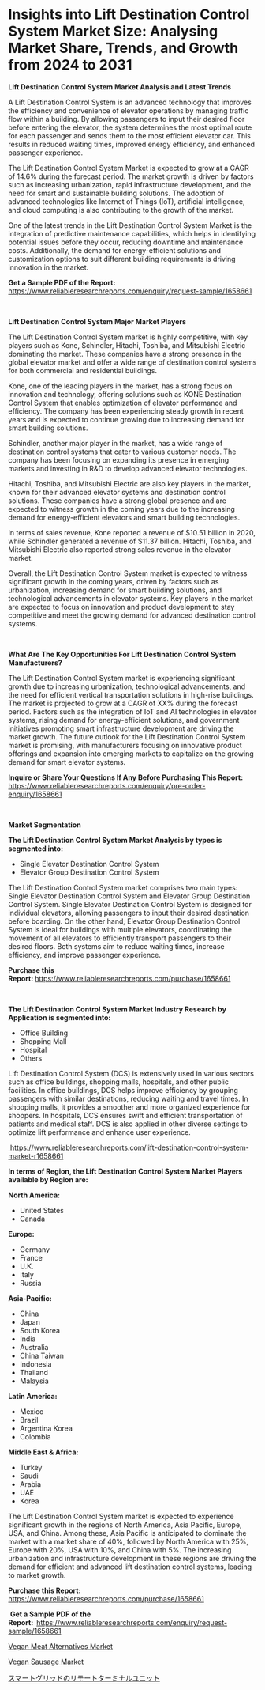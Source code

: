 <p><h1>Insights into Lift Destination Control System Market Size: Analysing Market Share, Trends, and Growth from 2024 to 2031</h1></p><p><strong>Lift Destination Control System Market Analysis and Latest Trends</strong></p>
<p><p>A Lift Destination Control System is an advanced technology that improves the efficiency and convenience of elevator operations by managing traffic flow within a building. By allowing passengers to input their desired floor before entering the elevator, the system determines the most optimal route for each passenger and sends them to the most efficient elevator car. This results in reduced waiting times, improved energy efficiency, and enhanced passenger experience.</p><p>The Lift Destination Control System Market is expected to grow at a CAGR of 14.6% during the forecast period. The market growth is driven by factors such as increasing urbanization, rapid infrastructure development, and the need for smart and sustainable building solutions. The adoption of advanced technologies like Internet of Things (IoT), artificial intelligence, and cloud computing is also contributing to the growth of the market.</p><p>One of the latest trends in the Lift Destination Control System Market is the integration of predictive maintenance capabilities, which helps in identifying potential issues before they occur, reducing downtime and maintenance costs. Additionally, the demand for energy-efficient solutions and customization options to suit different building requirements is driving innovation in the market.</p></p>
<p><strong>Get a Sample PDF of the Report:&nbsp;</strong> <a href="https://www.reliableresearchreports.com/enquiry/request-sample/1658661">https://www.reliableresearchreports.com/enquiry/request-sample/1658661</a></p>
<p>&nbsp;</p>
<p><strong>Lift Destination Control System Major Market Players</strong></p>
<p><p>The Lift Destination Control System market is highly competitive, with key players such as Kone, Schindler, Hitachi, Toshiba, and Mitsubishi Electric dominating the market. These companies have a strong presence in the global elevator market and offer a wide range of destination control systems for both commercial and residential buildings.</p><p>Kone, one of the leading players in the market, has a strong focus on innovation and technology, offering solutions such as KONE Destination Control System that enables optimization of elevator performance and efficiency. The company has been experiencing steady growth in recent years and is expected to continue growing due to increasing demand for smart building solutions.</p><p>Schindler, another major player in the market, has a wide range of destination control systems that cater to various customer needs. The company has been focusing on expanding its presence in emerging markets and investing in R&D to develop advanced elevator technologies.</p><p>Hitachi, Toshiba, and Mitsubishi Electric are also key players in the market, known for their advanced elevator systems and destination control solutions. These companies have a strong global presence and are expected to witness growth in the coming years due to the increasing demand for energy-efficient elevators and smart building technologies.</p><p>In terms of sales revenue, Kone reported a revenue of $10.51 billion in 2020, while Schindler generated a revenue of $11.37 billion. Hitachi, Toshiba, and Mitsubishi Electric also reported strong sales revenue in the elevator market.</p><p>Overall, the Lift Destination Control System market is expected to witness significant growth in the coming years, driven by factors such as urbanization, increasing demand for smart building solutions, and technological advancements in elevator systems. Key players in the market are expected to focus on innovation and product development to stay competitive and meet the growing demand for advanced destination control systems.</p></p>
<p>&nbsp;</p>
<p><strong>What Are The Key Opportunities For Lift Destination Control System Manufacturers?</strong></p>
<p><p>The Lift Destination Control System market is experiencing significant growth due to increasing urbanization, technological advancements, and the need for efficient vertical transportation solutions in high-rise buildings. The market is projected to grow at a CAGR of XX% during the forecast period. Factors such as the integration of IoT and AI technologies in elevator systems, rising demand for energy-efficient solutions, and government initiatives promoting smart infrastructure development are driving the market growth. The future outlook for the Lift Destination Control System market is promising, with manufacturers focusing on innovative product offerings and expansion into emerging markets to capitalize on the growing demand for smart elevator systems.</p></p>
<p><strong>Inquire or Share Your Questions If Any Before Purchasing This Report:</strong> <a href="https://www.reliableresearchreports.com/enquiry/pre-order-enquiry/1658661">https://www.reliableresearchreports.com/enquiry/pre-order-enquiry/1658661</a></p>
<p>&nbsp;</p>
<p><strong>Market Segmentation</strong></p>
<p><strong>The Lift Destination Control System Market Analysis by types is segmented into:</strong></p>
<p><ul><li>Single Elevator Destination Control System</li><li>Elevator Group Destination Control System</li></ul></p>
<p><p>The Lift Destination Control System market comprises two main types: Single Elevator Destination Control System and Elevator Group Destination Control System. Single Elevator Destination Control System is designed for individual elevators, allowing passengers to input their desired destination before boarding. On the other hand, Elevator Group Destination Control System is ideal for buildings with multiple elevators, coordinating the movement of all elevators to efficiently transport passengers to their desired floors. Both systems aim to reduce waiting times, increase efficiency, and improve passenger experience.</p></p>
<p><strong>Purchase this Report:&nbsp;</strong><a href="https://www.reliableresearchreports.com/purchase/1658661">https://www.reliableresearchreports.com/purchase/1658661</a></p>
<p>&nbsp;</p>
<p><strong>The Lift Destination Control System Market Industry Research by Application is segmented into:</strong></p>
<p><ul><li>Office Building</li><li>Shopping Mall</li><li>Hospital</li><li>Others</li></ul></p>
<p><p>Lift Destination Control System (DCS) is extensively used in various sectors such as office buildings, shopping malls, hospitals, and other public facilities. In office buildings, DCS helps improve efficiency by grouping passengers with similar destinations, reducing waiting and travel times. In shopping malls, it provides a smoother and more organized experience for shoppers. In hospitals, DCS ensures swift and efficient transportation of patients and medical staff. DCS is also applied in other diverse settings to optimize lift performance and enhance user experience.</p></p>
<p><a href="https://www.reliableresearchreports.com/lift-destination-control-system-market-r1658661">&nbsp;https://www.reliableresearchreports.com/lift-destination-control-system-market-r1658661</a></p>
<p><strong>In terms of Region, the Lift Destination Control System Market Players available by Region are:</strong></p>
<p>
    <p> <strong> North America: </strong>
        <ul>
            <li>United States</li>
            <li>Canada</li>
        </ul>
        </p> 
    <p> <strong> Europe: </strong>
        <ul>
            <li>Germany</li>
            <li>France</li>
            <li>U.K.</li>
            <li>Italy</li>
            <li>Russia</li>
        </ul>
        </p> 
    <p> <strong> Asia-Pacific: </strong>
        <ul>
            <li>China</li>
            <li>Japan</li>
            <li>South Korea</li>
            <li>India</li>
            <li>Australia</li>
            <li>China Taiwan</li>
            <li>Indonesia</li>
            <li>Thailand</li>
            <li>Malaysia</li>
        </ul>
        </p> 
    <p> <strong> Latin America: </strong>
        <ul>
            <li>Mexico</li>
            <li>Brazil</li>
            <li>Argentina Korea</li>
            <li>Colombia</li>
        </ul>
        </p> 
    <p> <strong> Middle East & Africa: </strong>
        <ul>
            <li>Turkey</li>
            <li>Saudi</li>
            <li>Arabia</li>
            <li>UAE</li>
            <li>Korea</li>
        </ul>
    </p>
    </p>
<p><p>The Lift Destination Control System market is expected to experience significant growth in the regions of North America, Asia Pacific, Europe, USA, and China. Among these, Asia Pacific is anticipated to dominate the market with a market share of 40%, followed by North America with 25%, Europe with 20%, USA with 10%, and China with 5%. The increasing urbanization and infrastructure development in these regions are driving the demand for efficient and advanced lift destination control systems, leading to market growth.</p></p>
<p><strong>Purchase this Report: </strong><a href="https://www.reliableresearchreports.com/purchase/1658661">https://www.reliableresearchreports.com/purchase/1658661</a></p>
<p>&nbsp;<strong>Get a Sample PDF of the Report:&nbsp;&nbsp;</strong><a href="https://www.reliableresearchreports.com/enquiry/request-sample/1658661">https://www.reliableresearchreports.com/enquiry/request-sample/1658661</a></p>
<p><strong></strong></p>
<p><p><a href="https://github.com/ChiragRp1/Market-Research-Report-List-5/blob/main/vegan-meat-alternatives-market.md">Vegan Meat Alternatives Market</a></p><p><a href="https://github.com/rakibtthstu9900/Market-Research-Report-List-1/blob/main/vegan-sausage-market.md">Vegan Sausage Market</a></p><p><a href="https://github.com/MacyOrn/Market-Research-Report-List-1/blob/main/6275872153874.md">スマートグリッドのリモートターミナルユニット</a></p></p>